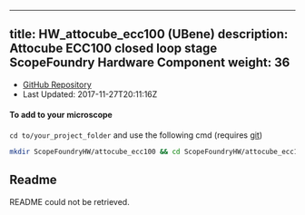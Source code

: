 
---
title: HW_attocube_ecc100 (UBene)
description: Attocube ECC100 closed loop stage ScopeFoundry Hardware Component
weight: 36
---
- [GitHub Repository](https://github.com/UBene/HW_attocube_ecc100)
- Last Updated: 2017-11-27T20:11:16Z

#### To add to your microscope 

`cd to/your_project_folder` and use the following cmd (requires [git](/docs/100_development/20_git/))

```bash
mkdir ScopeFoundryHW/attocube_ecc100 && cd ScopeFoundryHW/attocube_ecc100 && git init --initial-branch=master && git remote add upstream_UBene https://github.com/UBene/HW_attocube_ecc100 && git pull upstream_UBene master && cd ../..
```

## Readme
README could not be retrieved.
